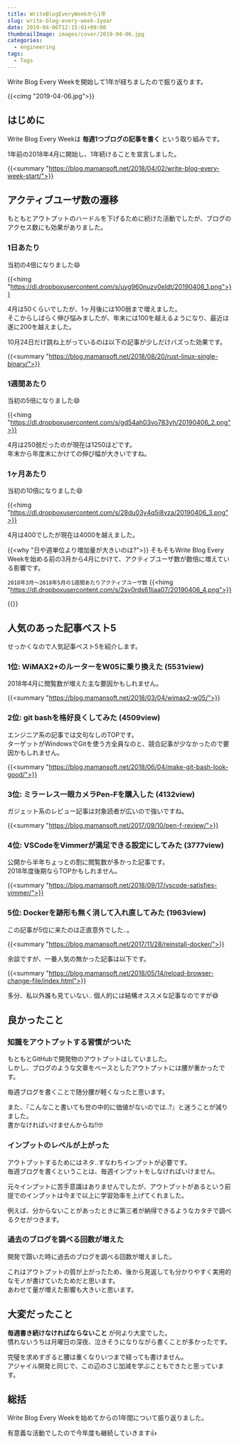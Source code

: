 ```yaml
---
title: WriteBlogEveryWeekから1年
slug: write-blog-every-week-1year
date: 2019-04-06T12:15:01+09:00
thumbnailImage: images/cover/2019-04-06.jpg
categories:
  - engineering
tags:
  - Tags
---
```


Write Blog Every Weekを開始して1年が経ちましたので振り返ります。


<!--more-->

{{<cimg "2019-04-06.jpg">}}

<!--toc-->


はじめに
--------

Write Blog Every Weekは **毎週1つブログの記事を書く** という取り組みです。

1年前の2018年4月に開始し、1年続けることを宣言しました。

{{<summary "https://blog.mamansoft.net/2018/04/02/write-blog-every-week-start/">}}


アクティブユーザ数の遷移
------------------------

もともとアウトプットのハードルを下げるために続けた活動でしたが、ブログのアクセス数にも効果がありました。

### 1日あたり

当初の4倍になりました😄

{{<himg "https://dl.dropboxusercontent.com/s/uyg960nuzv0eldt/20190406_1.png">}}

4月は50くらいでしたが、1ヶ月後には100弱まで増えました。  
そこからしばらく伸び悩みましたが、年末には100を越えるようになり、最近は遂に200を越えました。

10月24日だけ跳ね上がっているのは以下の記事が少しだけバズった効果です。

{{<summary "https://blog.mamansoft.net/2018/08/20/rust-linux-single-binary/">}}

### 1週間あたり

当初の5倍になりました😄

{{<himg "https://dl.dropboxusercontent.com/s/gd54ah03vo783yh/20190406_2.png">}}

4月は250弱だったのが現在は1250ほどです。  
年末から年度末にかけての伸び幅が大きいですね。


### 1ヶ月あたり

当初の10倍になりました😄  

{{<himg "https://dl.dropboxusercontent.com/s/28du03y4q5i8vza/20190406_3.png">}}

4月は400でしたが現在は4000を越えました。

{{<why "日や週単位より増加量が大きいのは?">}}
そもそもWrite Blog Every Weekを始める前の3月から4月にかけて、アクティブユーザ数が数倍に増えている影響です。

`2018年3月～2018年5月の1週間あたりアクティブユーザ数`
{{<himg "https://dl.dropboxusercontent.com/s/2sv0rds61liaa07/20190406_4.png">}}

{{</why>}}


人気のあった記事ベスト5
-----------------------

せっかくなので人気記事ベスト5を紹介します。

### 1位: WiMAX2+のルーターをW05に乗り換えた (5531view)

2018年4月に閲覧数が増えた主な要因かもしれません。

{{<summary "https://blog.mamansoft.net/2018/03/04/wimax2-w05/">}}

### 2位: git bashを格好良くしてみた (4509view)

エンジニア系の記事では文句なしのTOPです。  
ターゲットがWindowsでGitを使う方全員なのと、競合記事が少なかったので要因かもしれません。

{{<summary "https://blog.mamansoft.net/2018/06/04/make-git-bash-look-good/">}}

### 3位: ミラーレス一眼カメラPen-Fを購入した (4132view)

ガジェット系のレビュー記事は対象読者が広いので強いですね。

{{<summary "https://blog.mamansoft.net/2017/09/10/pen-f-review/">}}

### 4位: VSCodeをVimmerが満足できる設定にしてみた (3777view)

公開から半年ちょっとの割に閲覧数が多かった記事です。  
2018年度後期ならTOPかもしれません。

{{<summary "https://blog.mamansoft.net/2018/09/17/vscode-satisfies-vimmer/">}}

### 5位: Dockerを跡形も無く消して入れ直してみた (1963view)

この記事が5位に来たのは正直意外でした..。

{{<summary "https://blog.mamansoft.net/2017/11/28/reinstall-docker/">}}

余談ですが、一番人気の無かった記事は以下です。

{{<summary "https://blog.mamansoft.net/2018/05/14/reload-browser-change-file/index.html">}}

多分、私以外誰も見ていない.. 個人的には結構オススメな記事なのですが😅


良かったこと
------------

### 知識をアウトプットする習慣がついた

もともとGitHubで開発物のアウトプットはしていました。  
しかし、ブログのような文章をベースとしたアウトプットには腰が重かったです。

毎週ブログを書くことで随分腰が軽くなったと思います。

また、『こんなこと書いても世の中的に価値がないのでは..?』と迷うことが減りました。  
書かなければいけませんからね!!🤓


### インプットのレベルが上がった

アウトプットするためにはネタ..すなわちインプットが必要です。  
毎週ブログを書くということは、毎週インプットをしなければいけません。

元々インプットに苦手意識はありませんでしたが、アウトプットがあるという前提でのインプットは今まで以上に学習効率を上げてくれました。

例えば、分からないことがあったときに第三者が納得できるようなカタチで調べるクセがつきます。


### 過去のブログを調べる回数が増えた

開発で躓いた時に過去のブログを調べる回数が増えました。

これはアウトプットの質が上がったため、後から見返しても分かりやすく実用的なモノが書けていたためだと思います。  
あわせて量が増えた影響も大きいと思います。


大変だったこと
--------------

**毎週書き続けなければならないこと** が何より大変でした。  
慣れないうちは月曜日の深夜、泣きそうになりながら書くことが多かったです。

完璧を求めすぎると腰は重くなりいつまで経っても書けません。  
アジャイル開発と同じで、この辺のさじ加減を学ぶこともできたと思っています。


総括
----

Write Blog Every Weekを始めてからの1年間について振り返りました。

有意義な活動でしたので今年度も継続していきます👍
